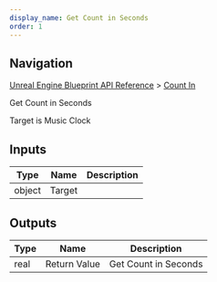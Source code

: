 ```yaml
---
display_name: Get Count in Seconds
order: 1
---
```

## Navigation

[Unreal Engine Blueprint API Reference](https://dev.epicgames.com/documentation/en-us/unreal-engine/BlueprintAPI) > [Count In](https://dev.epicgames.com/documentation/en-us/unreal-engine/BlueprintAPI/CountIn)

Get Count in Seconds

Target is Music Clock

## Inputs

| Type | Name | Description |
| --- | --- | --- |
| object | Target |  |

## Outputs

| Type | Name | Description |
| --- | --- | --- |
| real | Return Value | Get Count in Seconds |
